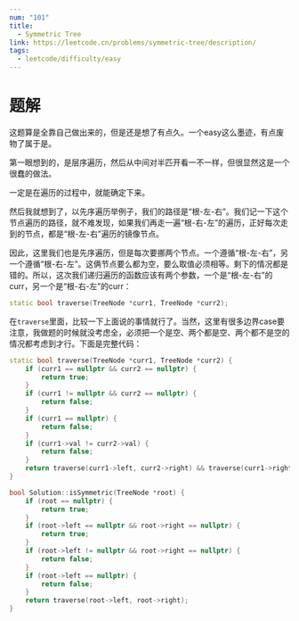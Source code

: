 ```yaml
---
num: "101"
title:
  - Symmetric Tree
link: https://leetcode.cn/problems/symmetric-tree/description/
tags:
  - leetcode/difficulty/easy
---
```


# 题解

这题算是全靠自己做出来的，但是还是想了有点久。一个easy这么墨迹，有点废物了属于是。

第一眼想到的，是层序遍历，然后从中间对半匹开看一不一样，但很显然这是一个很蠢的做法。

一定是在遍历的过程中，就能确定下来。

然后我就想到了，以先序遍历举例子，我们的路径是“根-左-右”。我们记一下这个节点遍历的路径，就不难发现，如果我们再走一遍“根-右-左”的遍历，正好每次走到的节点，都是“根-左-右”遍历的镜像节点。

因此，这里我们也是先序遍历，但是每次要挪两个节点。一个遵循“根-左-右”，另一个遵循“根-右-左”。这俩节点要么都为空，要么取值必须相等。剩下的情况都是错的。所以，这次我们递归遍历的函数应该有两个参数，一个是“根-左-右”的curr，另一个是“根-右-左”的curr：

```cpp
static bool traverse(TreeNode *curr1, TreeNode *curr2);
```

在`traverse`里面，比较一下上面说的事情就行了。当然，这里有很多边界case要注意，我做题的时候就没考虑全，必须把一个是空、两个都是空、两个都不是空的情况都考虑到才行。下面是完整代码：

```cpp
static bool traverse(TreeNode *curr1, TreeNode *curr2) {
    if (curr1 == nullptr && curr2 == nullptr) {
        return true;
    }
    if (curr1 != nullptr && curr2 == nullptr) {
        return false;
    }
    if (curr1 == nullptr) {
        return false;
    }
    if (curr1->val != curr2->val) {
        return false;
    }
    return traverse(curr1->left, curr2->right) && traverse(curr1->right, curr2->left);
}

bool Solution::isSymmetric(TreeNode *root) {
    if (root == nullptr) {
        return true;
    }
    if (root->left == nullptr && root->right == nullptr) {
        return true;
    }
    if (root->left != nullptr && root->right == nullptr) {
        return false;
    }
    if (root->left == nullptr) {
        return false;
    }
    return traverse(root->left, root->right);
}
```